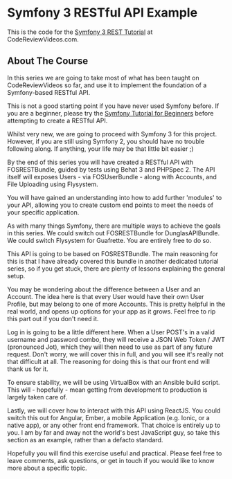 Symfony 3 RESTful API Example
=============================

This is the code for the [Symfony 3 REST Tutorial][1] at CodeReviewVideos.com.

## About The Course

In this series we are going to take most of what has been taught on CodeReviewVideos so far, and use it to implement the foundation of a Symfony-based RESTful API.

This is not a good starting point if you have never used Symfony before. If you are a beginner, please try the [Symfony Tutorial for Beginners][2] before attempting to create a RESTful API.

Whilst very new, we are going to proceed with Symfony 3 for this project. However, if you are still using Symfony 2, you should have no trouble following along. If anything, your life may be that little bit easier ;)

By the end of this series you will have created a RESTful API with FOSRESTBundle, guided by tests using Behat 3 and PHPSpec 2. The API itself will exposes Users - via FOSUserBundle - along with Accounts, and File Uploading using Flysystem.

You will have gained an understanding into how to add further 'modules' to your API, allowing you to create custom end points to meet the needs of your specific application.

As with many things Symfony, there are multiple ways to achieve the goals in this series. We could switch out FOSRESTBundle for DunglasAPIBundle. We could switch Flysystem for Guafrette. You are entirely free to do so.

This API is going to be based on FOSRESTBundle. The main reasoning for this is that I have already covered this bundle in another dedicated tutorial series, so if you get stuck, there are plenty of lessons explaining the general setup.

You may be wondering about the difference between a User and an Account. The idea here is that every User would have their own User Profile, but may belong to one of more Accounts. This is pretty helpful in the real world, and opens up options for your app as it grows. Feel free to rip this part out if you don't need it.

Log in is going to be a little different here. When a User POST's in a valid username and password combo, they will receive a JSON Web Token / JWT (pronounced Jot), which they will then need to use as part of any future request. Don't worry, we will cover this in full, and you will see it's really not that difficult at all. The reasoning for doing this is that our front end will thank us for it.

To ensure stability, we will be using VirtualBox with an Ansible build script. This will - hopefully - mean getting from development to production is largely taken care of.

Lastly, we will cover how to interact with this API using ReactJS. You could switch this out for Angular, Ember, a mobile Application (e.g. Ionic, or a native app), or any other front end framework. That choice is entirely up to you. I am by far and away not the world's best JavaScript guy, so take this section as an example, rather than a defacto standard.

Hopefully you will find this exercise useful and practical. Please feel free to leave comments, ask questions, or get in touch if you would like to know more about a specific topic.



[1]: https://www.codereviewvideos.com/course/symfony-3-rest-tutorial
[2]: https://www.codereviewvideos.com/course/beginner-friendly-hands-on-symfony-3-tutorial